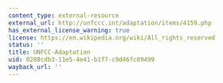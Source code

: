 ```yaml
---
content_type: external-resource
external_url: http://unfccc.int/adaptation/items/4159.php
has_external_license_warning: true
license: https://en.wikipedia.org/wiki/All_rights_reserved
status: ''
title: UNFCC-Adaptation
uid: 0288cdb3-11e5-4e41-b1f7-c9d46fc09499
wayback_url: ''
---
```

